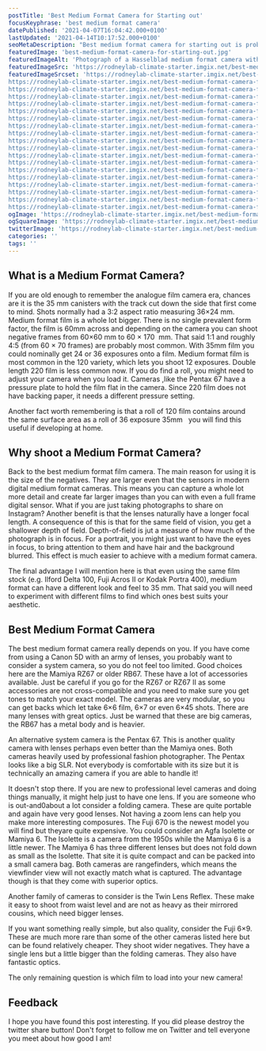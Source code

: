 ```yaml
---
postTitle: 'Best Medium Format Camera for Starting out'
focusKeyphrase: 'best medium format camera'
datePublished: '2021-04-07T16:04:42.000+0100'
lastUpdated: '2021-04-14T10:17:52.000+0100'
seoMetaDescription: "Best medium format camera for starting out is probably a question at the front of your mind right now! Let's take a look."
featuredImage: 'best-medium-format-camera-for-starting-out.jpg'
featuredImageAlt: 'Photograph of a Hasselblad medium format camera with the focusing screen exposed'
featuredImageSrc: 'https://rodneylab-climate-starter.imgix.net/best-medium-format-camera-for-starting-out.jpg?ixlib=js-v3.1.3&w=672&h=448&s=795b8a0040332d7de67d515b85b6e056'
featuredImageSrcset: 'https://rodneylab-climate-starter.imgix.net/best-medium-format-camera-for-starting-out.jpg?ixlib=js-v3.1.3&auto=format&w=100&s=82426213e59140bd9e8032f21a0f33d3 100w,
https://rodneylab-climate-starter.imgix.net/best-medium-format-camera-for-starting-out.jpg?ixlib=js-v3.1.3&auto=format&w=116&s=7471b4889dc478d688803de5d4a6b931 116w,
https://rodneylab-climate-starter.imgix.net/best-medium-format-camera-for-starting-out.jpg?ixlib=js-v3.1.3&auto=format&w=135&s=53de06cde0aa575a9636c55de0eb8296 135w,
https://rodneylab-climate-starter.imgix.net/best-medium-format-camera-for-starting-out.jpg?ixlib=js-v3.1.3&auto=format&w=156&s=ddd01f67d3a857d4e790d01b41110993 156w,
https://rodneylab-climate-starter.imgix.net/best-medium-format-camera-for-starting-out.jpg?ixlib=js-v3.1.3&auto=format&w=181&s=f85b114271dea72f3f8d598711e36d96 181w,
https://rodneylab-climate-starter.imgix.net/best-medium-format-camera-for-starting-out.jpg?ixlib=js-v3.1.3&auto=format&w=210&s=3d7839af6325adc29d533f79d8f3f595 210w,
https://rodneylab-climate-starter.imgix.net/best-medium-format-camera-for-starting-out.jpg?ixlib=js-v3.1.3&auto=format&w=244&s=80baa902aafa07d2b3bc839e2c130582 244w,
https://rodneylab-climate-starter.imgix.net/best-medium-format-camera-for-starting-out.jpg?ixlib=js-v3.1.3&auto=format&w=283&s=2d691ac6a152249bd08966a95bb52031 283w,
https://rodneylab-climate-starter.imgix.net/best-medium-format-camera-for-starting-out.jpg?ixlib=js-v3.1.3&auto=format&w=328&s=af517819de5bde291b5f4f5f8214a4bd 328w,
https://rodneylab-climate-starter.imgix.net/best-medium-format-camera-for-starting-out.jpg?ixlib=js-v3.1.3&auto=format&w=380&s=dcedc7a34000626416a6daaea67052cc 380w,
https://rodneylab-climate-starter.imgix.net/best-medium-format-camera-for-starting-out.jpg?ixlib=js-v3.1.3&auto=format&w=441&s=b30e0a65b93128bbf0508cb3d257822d 441w,
https://rodneylab-climate-starter.imgix.net/best-medium-format-camera-for-starting-out.jpg?ixlib=js-v3.1.3&auto=format&w=512&s=fe48ca3c66350932844b0f39c18d53c0 512w,
https://rodneylab-climate-starter.imgix.net/best-medium-format-camera-for-starting-out.jpg?ixlib=js-v3.1.3&auto=format&w=594&s=aff2708aaca04c35b048ea6dc052a392 594w,
https://rodneylab-climate-starter.imgix.net/best-medium-format-camera-for-starting-out.jpg?ixlib=js-v3.1.3&auto=format&w=689&s=19c82ce00ef96f6870c2780479781af5 689w,
https://rodneylab-climate-starter.imgix.net/best-medium-format-camera-for-starting-out.jpg?ixlib=js-v3.1.3&auto=format&w=799&s=7492814d4ef9e575d35c5a49885eb215 799w,
https://rodneylab-climate-starter.imgix.net/best-medium-format-camera-for-starting-out.jpg?ixlib=js-v3.1.3&auto=format&w=927&s=fb2930cffe3df14e285a9ade840957ab 927w,
https://rodneylab-climate-starter.imgix.net/best-medium-format-camera-for-starting-out.jpg?ixlib=js-v3.1.3&auto=format&w=1075&s=9667a02e23989c2ce6d9783e020b6756 1075w,
https://rodneylab-climate-starter.imgix.net/best-medium-format-camera-for-starting-out.jpg?ixlib=js-v3.1.3&auto=format&w=1247&s=daa8c379fe64bf0f32c624441eddae75 1247w,
https://rodneylab-climate-starter.imgix.net/best-medium-format-camera-for-starting-out.jpg?ixlib=js-v3.1.3&auto=format&w=1344&s=4dd9a23d20918fb2f098658653c5689d 1344w'
ogImage: 'https://rodneylab-climate-starter.imgix.net/best-medium-format-camera-for-starting-out-open-graph.jpg?ixlib=js-3.2.1&w=1200&h=627&s=3bd576df666fae35a312ed02425aac25'
ogSquareImage: 'https://rodneylab-climate-starter.imgix.net/best-medium-format-camera-for-starting-out-open-graph-square.jpg?ixlib=js-3.2.1&w=400&h=400&s=ab8c1d3f5139d9f48578baba97549f14'
twitterImage: 'https://rodneylab-climate-starter.imgix.net/best-medium-format-camera-for-starting-out-twitter.jpg?ixlib=js-3.2.0&w=800&h=418&s=5a4968759b838f0209894062d815e045'
categories: ''
tags: ''
---
```


<script context="module">
  export const prerender = true;
</script>
<script>
  import ExternalLink from '$lib/components/ExternalLink.svelte';
  import Link from '$lib/components/Link.svelte';
</script>

## What is a Medium Format Camera?

If you are old enough to remember the analogue film camera era, chances are it is the 35&nbsp;mm canisters with the track cut down the side that first come to mind. Shots normally had a 3:2 aspect ratio measuring 36&times;24&nbsp;mm. Medium format film is a whole lot bigger. There is no single prevalent form factor, the film is 60mm across and depending on the camera you can shoot negative frames from 60&times;60 mm to 60 &times; 170 &nbsp;mm. That said 1:1 and roughly 4:5 (from 60 &times; 70 frames) are probably most common. With 35mm film you could nominally get 24 or 36 exposures onto a film. Medium format film is most common in the 120 variety, which lets you shoot 12 exposures. Double length 220 film is less common now. If you do find a roll, you might need to adjust your camera when you load it. Cameras ,like the Pentax 67 have a pressure plate to hold the film flat in the camera. Since 220 film does not have backing paper, it needs a different pressure setting.

Another fact worth remembering is that a roll of 120 film contains around the same surface area as a roll of 36 exposure 35mm &nbsp; you will find this useful if developing at home.

## Why shoot a Medium Format Camera?

Back to the best medium format film camera. The main reason for using it is the size of the negatives. They are larger even that the sensors in modern digital medium format cameras. This means you can capture a whole lot more detail and create far larger images than you can with even a full frame digital sensor. What if you are just taking photographs to share on Instagram? Another benefit is that the lenses naturally have a longer focal length. A consequence of this is that for the same field of vision, you get a shallower depth of field. Depth-of-field is jut a measure of how much of the photograph is in focus. For a portrait, you might just want to have the eyes in focus, to bring attention to them and have hair and the background blurred. This effect is much easier to achieve with a medium format camera.

The final advantage I will mention here is that even using the same film stock (e.g. Ilford Delta 100, <ExternalLink aria-label="Read a Fuji Acros 100 II filem review" href="https://parallaxphotographic.coop/fuji-acros-100-ii-film-review/">Fuji Acros II</ExternalLink> or Kodak Portra 400), medium format can have a different look and feel to 35 mm. That said you will need to experiment with different films to find which ones best suits your aesthetic.

## Best Medium Format Camera

The best medium format camera really depends on you. If you have come from using a Canon 5D with an army of lenses, you probably want to consider a system camera, so you do not feel too limited. Good choices here are the Mamiya RZ67 or older RB67. These have a lot of accessories available. Just be careful if you go for the RZ67 or RZ67 II as some accessories are not cross-compatible and you need to make sure you get tones to match your exact model. The cameras are very modular, so you can get backs which let take 6&times;6 film, 6&times;7 or even 6&times;45 shots. There are many lenses with great optics. Just be warned that these are big cameras, the RB67 has a metal body and is heavier.

An alternative system camera is the Pentax 67. This is another quality camera with lenses perhaps even better than the Mamiya ones. Both cameras heavily used by professional fashion photographer. The Pentax looks like a big SLR. Not everybody is comfortable with its size but it is technically an amazing camera if you are able to handle it!

It doesn't stop there. If you are new to professional level cameras and doing things manually, it might help just to have one lens. If you are someone who is out-and0about a lot consider a folding camera. These are quite portable and again have very good lenses. Not having a zoom lens can help you make more interesting composures. The Fuji 670 is the newest model you will find but theyare quite expensive. You could consider an Agfa Isolette or Mamiya 6. The Isolette is a camera from the 1950s while the Mamiya 6 is a little newer. The Mamiya 6 has three different lenses but does not fold down as small as the Isolette. That site it is quite compact and can be packed into a small camera bag. Both cameras are rangefinders, which means the viewfinder view will not exactly match what is captured. The advantage though is that they come with superior optics.

Another family of cameras to consider is the <Link aria-label="Read a post about Twin Lens Reflex cameras" href="/twin-lens-reflex-camera/">Twin Lens Reflex</Link>. These make it easy to shoot from waist level and are not as heavy as their mirrored cousins, which need bigger lenses.

If you want something really simple, but also quality, consider the Fuji 6&times;9. These are much more rare than some of the other cameras listed here but can be found relatively cheaper. They shoot wider negatives. They have a single lens but a little bigger than the folding cameras. They also have fantastic optics.

The only remaining question is which film to load into your new camera!

## Feedback

I hope you have found this post interesting. If you did please destroy the twitter share button! Don't forget to follow me on Twitter and tell everyone you meet about how good I am!
